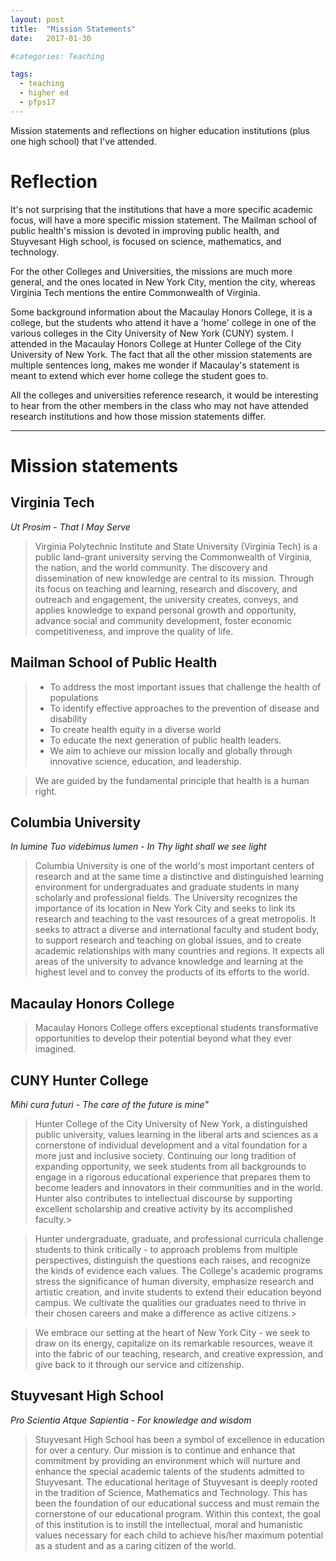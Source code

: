 ```yaml
---
layout: post
title:  "Mission Statements"
date:   2017-01-30

#categories: Teaching

tags:
  - teaching
  - higher ed
  - pfps17
---
```


Mission statements and reflections on higher education institutions (plus one high school) that I've attended.

<!-- more -->

# Reflection

It's not surprising that the institutions that have a more specific academic focus, will have a more specific mission statement.
The Mailman school of public health's mission is devoted in improving public health, and
Stuyvesant High school, is focused on science, mathematics, and technology.

For the other Colleges and Universities, the missions are much more general,
and the ones located in New York City, mention the city, whereas Virginia Tech mentions the entire Commonwealth of Virginia.

Some background information about the Macaulay Honors College,
it is a college, but the students who attend it have a 'home' college in one of the various colleges in the City University of New York (CUNY) system.
I attended in the Macaulay Honors College at Hunter College of the City University of New York.
The fact that all the other mission statements are multiple sentences long,
makes me wonder if Macaulay's statement is meant to extend which ever home college the student goes to.

All the colleges and universities reference research,
it would be interesting to hear from the other members in the class who may not have attended research institutions and how those
mission statements differ.

<hr>

# Mission statements

## Virginia Tech

*Ut Prosim* - *That I May Serve*

> Virginia Polytechnic Institute and State University (Virginia Tech) is a public land-grant university serving the Commonwealth of Virginia, the nation, and the world community. The discovery and dissemination of new knowledge are central to its mission. Through its focus on teaching and learning, research and discovery, and outreach and engagement, the university creates, conveys, and applies knowledge to expand personal growth and opportunity, advance social and community development, foster economic competitiveness, and improve the quality of life.

## Mailman School of Public Health

> * To address the most important issues that challenge the health of populations
> * To identify effective approaches to the prevention of disease and disability
> * To create health equity in a diverse world
> * To educate the next generation of public health leaders.
> * We aim to achieve our mission locally and globally through innovative science, education, and leadership.

> We are guided by the fundamental principle that health is a human right.

## Columbia University

*In lumine Tuo videbimus lumen* - *In Thy light shall we see light*

> Columbia University is one of the world's most important centers of research and at the same time a distinctive and distinguished learning environment for undergraduates and graduate students in many scholarly and professional fields. The University recognizes the importance of its location in New York City and seeks to link its research and teaching to the vast resources of a great metropolis. It seeks to attract a diverse and international faculty and student body, to support research and teaching on global issues, and to create academic relationships with many countries and regions. It expects all areas of the university to advance knowledge and learning at the highest level and to convey the products of its efforts to the world.

## Macaulay Honors College

> Macaulay Honors College offers exceptional students transformative opportunities to develop their potential beyond what they ever imagined.

## CUNY Hunter College

*Mihi cura futuri* - *The care of the future is mine"*

> Hunter College of the City University of New York, a distinguished public university,
> values learning in the liberal arts and sciences as a cornerstone of individual development
> and a vital foundation for a more just and inclusive society. Continuing our long tradition
> of expanding opportunity, we seek students from all backgrounds to engage in a rigorous
> educational experience that prepares them to become leaders and innovators in their
> communities and in the world.  Hunter also contributes to intellectual discourse by
> supporting excellent scholarship and creative activity by its accomplished faculty.>

> Hunter undergraduate, graduate, and professional curricula challenge students to think
> critically - to approach problems from multiple perspectives, distinguish the questions
> each raises, and recognize the kinds of evidence each values. The College's academic
> programs stress the significance of human diversity, emphasize research and artistic
> creation, and invite students to extend their education beyond campus. We cultivate the
> qualities our graduates need to thrive in their chosen careers and make a difference as
> active citizens.>

> We embrace our setting at the heart of New York City - we seek to draw on its energy,
> capitalize on its remarkable resources, weave it into the fabric of our teaching, research,
> and creative expression, and give back to it through our service and citizenship.

## Stuyvesant High School

*Pro Scientia Atque Sapientia* - *For knowledge and wisdom*

> Stuyvesant High School has been a symbol of excellence in education for over a century. Our mission is to continue and enhance that commitment by providing an environment which will nurture and enhance the special academic talents of the students admitted to Stuyvesant. The educational heritage of Stuyvesant is deeply rooted in the tradition of Science, Mathematics and Technology. This has been the foundation of our educational success and must remain the cornerstone of our educational program. Within this context, the goal of this institution is to instill the intellectual, moral and humanistic values necessary for each child to achieve his/her maximum potential as a student and as a caring citizen of the world.
